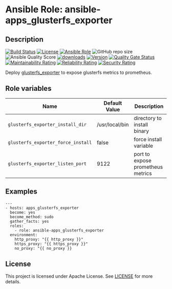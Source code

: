 # Ansible Role: ansible-apps_glusterfs_exporter

## Description

[![Build Status](https://travis-ci.com/lotusnoir/ansible-apps_glusterfs_exporter.svg?branch=master?style=flat)](https://travis-ci.com/lotusnoir/ansible-apps_glusterfs_exporter)
[![License](https://img.shields.io/badge/license-Apache--2.0-brightgreen?style=flat)](https://opensource.org/licenses/Apache-2.0)
[![Ansible Role](https://img.shields.io/badge/galaxy-apps_glusterfs_exporter-purple?style=flat)](https://galaxy.ansible.com/lotusnoir/apps_glusterfs_exporter)
![GitHub repo size](https://img.shields.io/github/repo-size/lotusnoir/ansible-apps_glusterfs_exporter?color=orange&style=flat)
![Ansible Quality Score](https://img.shields.io/ansible/quality/52300)
[![downloads](https://img.shields.io/ansible/role/d/52300)](https://galaxy.ansible.com/lotusnoir/apps_glusterfs_exporter)
[![Version](https://img.shields.io/github/release/lotusnoir/ansible-apps_glusterfs_exporter.svg)](https://github.com/lotusnoir/ansible-apps_glusterfs_exporter/releases/)
[![Quality Gate Status](https://sonarcloud.io/api/project_badges/measure?project=lotusnoir_ansible-apps_glusterfs_exporter&metric=alert_status)](https://sonarcloud.io/dashboard?id=lotusnoir_ansible-apps_glusterfs_exporter)
[![Maintainability Rating](https://sonarcloud.io/api/project_badges/measure?project=lotusnoir_ansible-apps_glusterfs_exporter&metric=sqale_rating)](https://sonarcloud.io/dashboard?id=lotusnoir_ansible-apps_glusterfs_exporter)
[![Reliability Rating](https://sonarcloud.io/api/project_badges/measure?project=lotusnoir_ansible-apps_glusterfs_exporter&metric=reliability_rating)](https://sonarcloud.io/dashboard?id=lotusnoir_ansible-apps_glusterfs_exporter)
[![Security Rating](https://sonarcloud.io/api/project_badges/measure?project=lotusnoir_ansible-apps_glusterfs_exporter&metric=security_rating)](https://sonarcloud.io/dashboard?id=lotusnoir_ansible-apps_glusterfs_exporter)

Deploy [glusterfs_exporter](https://github.com/boynux/glusterfs-exporter) to expose glusterfs metrics to prometheus.

## Role variables

| Name           | Default Value | Description                        |
| -------------- | ------------- | -----------------------------------|
| `glusterfs_exporter_install_dir` | /usr/local/bin | directory to install binary |
| `glusterfs_exporter_force_install` | false | force install variable |
| `glusterfs_exporter_listen_port` | 9122 | port to expose prometheus metrics |

## Examples

	---
	- hosts: apps_glusterfs_exporter
	  become: yes
	  become_method: sudo
	  gather_facts: yes
	  roles:
	    - role: ansible-apps_glusterfs_exporter
	  environment: 
	    http_proxy: "{{ http_proxy }}"
	    https_proxy: "{{ https_proxy }}"
	    no_proxy: "{{ no_proxy }}

## License

This project is licensed under Apache License. See [LICENSE](/LICENSE) for more details.
